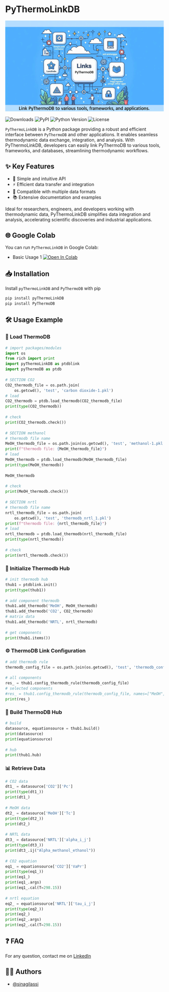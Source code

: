 # PyThermoLinkDB

![PyThermoLinkDB](./statics/header-1.png)

![Downloads](https://img.shields.io/pypi/dm/PyThermoLinkDB) ![PyPI](https://img.shields.io/pypi/v/PyThermoLinkDB) ![Python Version](https://img.shields.io/pypi/pyversions/PyThermoLinkDB.svg) ![License](https://img.shields.io/pypi/l/PyThermoLinkDB)

`PyThermoLinkDB` is a Python package providing a robust and efficient interface between `PyThermoDB` and other applications. It enables seamless thermodynamic data exchange, integration, and analysis. With PyThermoLinkDB, developers can easily link PyThermoDB to various tools, frameworks, and databases, streamlining thermodynamic workflows.

## ✨ **Key Features**

-   🔹 Simple and intuitive API
-   ⚡ Efficient data transfer and integration
-   📂 Compatible with multiple data formats
-   📚 Extensive documentation and examples

Ideal for researchers, engineers, and developers working with thermodynamic data, PyThermoLinkDB simplifies data integration and analysis, accelerating scientific discoveries and industrial applications.


## 🌐 **Google Colab**

You can run `PyThermoLinkDB` in Google Colab:

-  Basic Usage 1 [![Open In Colab](https://colab.research.google.com/assets/colab-badge.svg)](https://colab.research.google.com/drive/1JU1ljkHgKcBNe_CuSh2Bg7hoKwQUJti0?usp=sharing)


## 📥 **Installation**

Install `pyThermoLinkDB` and `PyThermoDB` with pip

```python
pip install pyThermoLinkDB 
pip install PyThermoDB
```

## 🛠️ **Usage Example**

### 🔄 **Load ThermoDB**

```python
# import packages/modules
import os
from rich import print
import pyThermoLinkDB as ptdblink
import pyThermoDB as ptdb

# SECTION CO2
CO2_thermodb_file = os.path.join(
    os.getcwd(), 'test', 'carbon dioxide-1.pkl')
# load
CO2_thermodb = ptdb.load_thermodb(CO2_thermodb_file)
print(type(CO2_thermodb))

# check
print(CO2_thermodb.check())

# SECTION methanol
# thermodb file name
MeOH_thermodb_file = os.path.join(os.getcwd(), 'test', 'methanol-1.pkl')
print(f"thermodb file: {MeOH_thermodb_file}")
# load
MeOH_thermodb = ptdb.load_thermodb(MeOH_thermodb_file)
print(type(MeOH_thermodb))

MeOH_thermodb

# check
print(MeOH_thermodb.check())

# SECTION nrtl
# thermodb file name
nrtl_thermodb_file = os.path.join(
    os.getcwd(), 'test', 'thermodb_nrtl_1.pkl')
print(f"thermodb file: {nrtl_thermodb_file}")
# load
nrtl_thermodb = ptdb.load_thermodb(nrtl_thermodb_file)
print(type(nrtl_thermodb))

# check
print(nrtl_thermodb.check())
```

### 🔌 **Initialize Thermodb Hub** 

```python
# init thermodb hub
thub1 = ptdblink.init()
print(type(thub1))

# add component thermodb
thub1.add_thermodb('MeOH', MeOH_thermodb)
thub1.add_thermodb('CO2', CO2_thermodb)
# matrix data
thub1.add_thermodb('NRTL', nrtl_thermodb)

# get components
print(thub1.items())
```

### ⚙️ **ThermoDB Link Configuration**

```python
# add thermodb rule
thermodb_config_file = os.path.join(os.getcwd(), 'test', 'thermodb_config.yml')

# all components
res_ = thub1.config_thermodb_rule(thermodb_config_file)
# selected components
#res_ = thub1.config_thermodb_rule(thermodb_config_file, names=["MeOH", "CO2"])
print(res_)
```

### 🔨 **Build ThermoDB Hub**

```python
# build
datasource, equationsource = thub1.build()
print(datasource)
print(equationsource)

# hub
print(thub1.hub)
```

### 📊 **Retrieve Data**

```python
# CO2 data
dt1_ = datasource['CO2']['Pc']
print(type(dt1_))
print(dt1_)

# MeOH data
dt2_ = datasource['MeOH']['Tc']
print(type(dt2_))
print(dt2_)

# NRTL data
dt3_ = datasource['NRTL']['alpha_i_j']
print(type(dt3_))
print(dt3_.ij("Alpha_methanol_ethanol"))

# CO2 equation
eq1_ = equationsource['CO2']['VaPr']
print(type(eq1_))
print(eq1_)
print(eq1_.args)
print(eq1_.cal(T=298.15))

# nrtl equation
eq2_ = equationsource['NRTL']['tau_i_j']
print(type(eq2_))
print(eq2_)
print(eq2_.args)
print(eq2_.cal(T=298.15))
```

## ❓ **FAQ**

For any question, contact me on [LinkedIn](https://www.linkedin.com/in/sina-gilassi/)  


## 👨‍💻 **Authors**

- [@sinagilassi](https://www.github.com/sinagilassi)